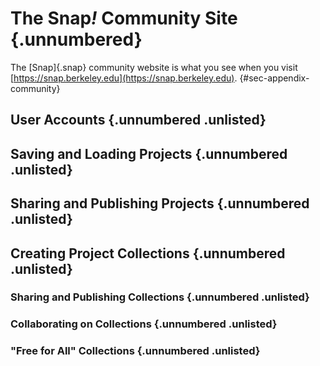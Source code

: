 # The Snap<em>!</em> Community Site {.unnumbered}

The [Snap]{.snap} community website is what you see when you visit [https://snap.berkeley.edu](https://snap.berkeley.edu). {#sec-appendix-community}

## User Accounts {.unnumbered .unlisted}

## Saving and Loading Projects {.unnumbered .unlisted}

## Sharing and Publishing Projects {.unnumbered .unlisted}

## Creating Project Collections {.unnumbered .unlisted}

### Sharing and Publishing Collections {.unnumbered .unlisted}

### Collaborating on Collections {.unnumbered .unlisted}

### "Free for All" Collections {.unnumbered .unlisted}
